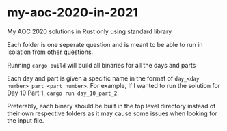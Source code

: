 # my-aoc-2020-in-2021
My AOC 2020 solutions in Rust only using standard library

Each folder is one seperate question and is meant to be able to run in isolation from other questions.

Running `cargo build` will build all binaries for all the days and parts

Each day and part is given a specific name in the format of `day_<day number>_part_<part number>`. For example, If I wanted to run the solution for Day 10 Part 1, `cargo run day_10_part_2`.

Preferably, each binary should be built in the top level directory instead of their own respective folders as it may cause some issues when looking for the input file.